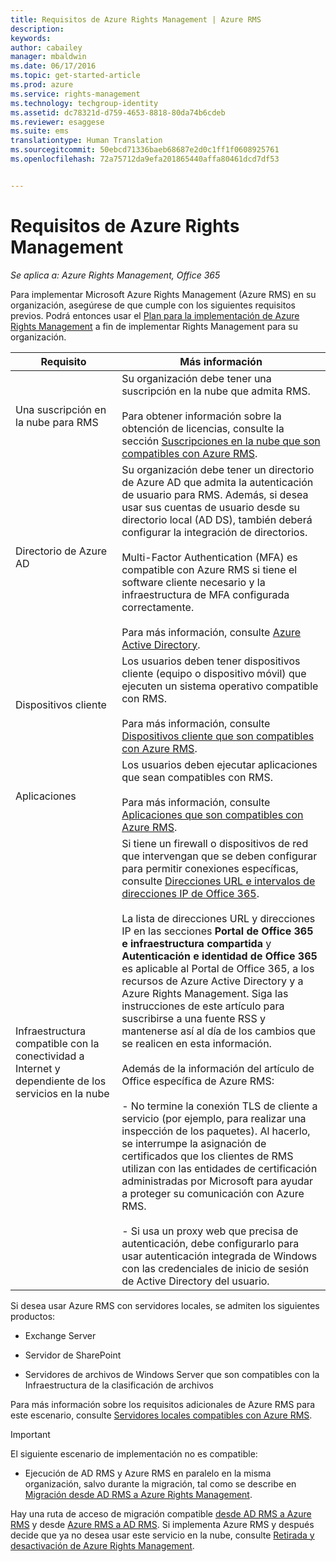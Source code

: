 ```yaml
---
title: Requisitos de Azure Rights Management | Azure RMS
description: 
keywords: 
author: cabailey
manager: mbaldwin
ms.date: 06/17/2016
ms.topic: get-started-article
ms.prod: azure
ms.service: rights-management
ms.technology: techgroup-identity
ms.assetid: dc78321d-d759-4653-8818-80da74b6cdeb
ms.reviewer: esaggese
ms.suite: ems
translationtype: Human Translation
ms.sourcegitcommit: 50ebcd71336baeb68687e2d0c1ff1f0608925761
ms.openlocfilehash: 72a75712da9efa201865440affa80461dcd7df53


---
```


# Requisitos de Azure Rights Management

*Se aplica a: Azure Rights Management, Office 365*


Para implementar Microsoft Azure Rights Management (Azure RMS) en su organización, asegúrese de que cumple con los siguientes requisitos previos. Podrá entonces usar el [Plan para la implementación de Azure Rights Management](../plan-design/deployment-roadmap.md) a fin de implementar Rights Management para su organización.

|Requisito|Más información|
|---------------|--------------------|
|Una suscripción en la nube para RMS|Su organización debe tener una suscripción en la nube que admita RMS.<br /><br />Para obtener información sobre la obtención de licencias, consulte la sección [Suscripciones en la nube que son compatibles con Azure RMS](requirements-subscriptions.md).|
|Directorio de Azure AD|Su organización debe tener un directorio de Azure AD que admita la autenticación de usuario para RMS. Además, si desea usar sus cuentas de usuario desde su directorio local (AD DS), también deberá configurar la integración de directorios.<br /><br />Multi-Factor Authentication (MFA) es compatible con Azure RMS si tiene el software cliente necesario y la infraestructura de MFA configurada correctamente.<br /><br />Para más información, consulte [Azure Active Directory](requirements-azure-ad.md).|
|Dispositivos cliente|Los usuarios deben tener dispositivos cliente (equipo o dispositivo móvil) que ejecuten un sistema operativo compatible con RMS.<br /><br />Para más información, consulte [Dispositivos cliente que son compatibles con Azure RMS](requirements-client-devices.md).|
|Aplicaciones|Los usuarios deben ejecutar aplicaciones que sean compatibles con RMS.<br /><br />Para más información, consulte [Aplicaciones que son compatibles con Azure RMS](requirements-applications.md).|
|Infraestructura compatible con la conectividad a Internet y dependiente de los servicios en la nube|Si tiene un firewall o dispositivos de red que intervengan que se deben configurar para permitir conexiones específicas, consulte [Direcciones URL e intervalos de direcciones IP de Office 365](https://support.office.com/en-US/article/Office-365-URLs-and-IP-address-ranges-8548a211-3fe7-47cb-abb1-355ea5aa88a2).<br /><br />La lista de direcciones URL y direcciones IP en las secciones **Portal de Office 365 e infraestructura compartida** y **Autenticación e identidad de Office 365** es aplicable al Portal de Office 365, a los recursos de Azure Active Directory y a Azure Rights Management. Siga las instrucciones de este artículo para suscribirse a una fuente RSS y mantenerse así al día de los cambios que se realicen en esta información.<br /><br />Además de la información del artículo de Office específica de Azure RMS:<br /><br />- No termine la conexión TLS de cliente a servicio (por ejemplo, para realizar una inspección de los paquetes). Al hacerlo, se interrumpe la asignación de certificados que los clientes de RMS utilizan con las entidades de certificación administradas por Microsoft para ayudar a proteger su comunicación con Azure RMS.<br /><br />- Si usa un proxy web que precisa de autenticación, debe configurarlo para usar autenticación integrada de Windows con las credenciales de inicio de sesión de Active Directory del usuario.|

Si desea usar Azure RMS con servidores locales, se admiten los siguientes productos:

-   Exchange Server

-   Servidor de SharePoint

-   Servidores de archivos de Windows Server que son compatibles con la Infraestructura de la clasificación de archivos

Para más información sobre los requisitos adicionales de Azure RMS para este escenario, consulte [Servidores locales compatibles con Azure RMS](requirements-servers.md).

> [!IMPORTANT]
> El siguiente escenario de implementación no es compatible:
> 
> -   Ejecución de AD RMS y Azure RMS en paralelo en la misma organización, salvo durante la migración, tal como se describe en [Migración desde AD RMS a Azure Rights Management](../plan-design/migrate-from-ad-rms-to-azure-rms.md).
> 
> Hay una ruta de acceso de migración compatible [desde AD RMS a Azure RMS](http://technet.microsoft.com/library/Dn858447.aspx) y desde [Azure RMS a AD RMS](http://msdn.microsoft.com/library/azure/dn629429.aspx). Si implementa Azure RMS y después decide que ya no desea usar este servicio en la nube, consulte [Retirada y desactivación de Azure Rights Management](../deploy-use/decommission-deactivate.md).






<!--HONumber=Jul16_HO2-->


